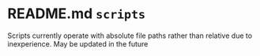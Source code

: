 # README.md `scripts`

Scripts currently operate with absolute file paths rather than relative due to inexperience. May be updated in the future
